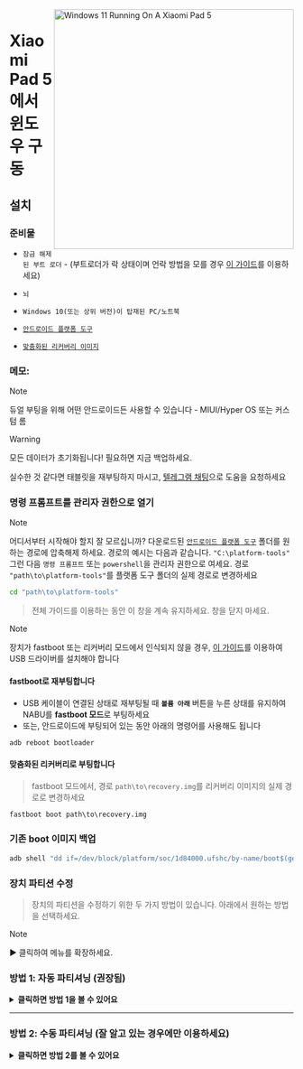 <img align="right" src="https://raw.githubusercontent.com/erdilS/Port-Windows-11-Xiaomi-Pad-5/main/nabu.png" width="425" alt="Windows 11 Running On A Xiaomi Pad 5">

# Xiaomi Pad 5 에서 윈도우 구동

## 설치

### 준비물
- ```잠금 해제된 부트 로더``` - (부트로더가 락 상태이며 언락 방법을 모를 경우 [이 가이드](unlock-bootloader-ko.md)를 이용하세요)

-  `뇌`

- ```Windows 10(또는 상위 버전)이 탑재된 PC/노트북```

- [```안드로이드 플랫폼 도구```](https://developer.android.com/studio/releases/platform-tools)
  
- [```맞춤화된 리커버리 이미지```](https://github.com/erdilS/Port-Windows-11-Xiaomi-Pad-5/releases/download/1.0/recovery.img)

### 메모:
>[!NOTE]
> 듀얼 부팅을 위해 어떤 안드로이드든 사용할 수 있습니다 - MIUI/Hyper OS 또는 커스텀 롬

> [!Warning]
> 모든 데이터가 초기화됩니다! 필요하면 지금 백업하세요.
> 
> 실수한 것 같다면 태블릿을 재부팅하지 마시고, [텔레그램 채팅](https://t.me/nabuwoa)으로 도움을 요청하세요

### 명령 프롬프트를 관리자 권한으로 열기
> [!NOTE]
> 어디서부터 시작해야 할지 잘 모르십니까? 다운로드된 [```안드로이드 플랫폼 도구```](https://developer.android.com/studio/releases/platform-tools) 폴더를 원하는 경로에 압축해제 하세요. 경로의 예시는 다음과 같습니다. ```"C:\platform-tools"``` 그런 다음 ```명령 프롬프트``` 또는 `powershell`을 관리자 권한으로 여세요. 경로  `"path\to\platform-tools"`를 플랫폼 도구 폴더의 실제 경로로 변경하세요
```cmd
cd "path\to\platform-tools"
```
> 전체 가이드를 이용하는 동안 이 창을 계속 유지하세요. 창을 닫지 마세요.

> [!Note]
> 장치가 fastboot 또는 리커버리 모드에서 인식되지 않을 경우, [이 가이드](troubleshooting-ko.md#device-is-not-recognized-in-fastboot-or-recovery)를 이용하여 USB 드라이버를 설치해야 합니다

#### **fastboot**로 재부팅합니다
- USB 케이블이 연결된 상태로 재부팅될 때 **`볼륨 아래`** 버튼을 누른 상태를 유지하여 NABU를 **fastboot 모드**로 부팅하세요
- 또는, 안드로이드에 부팅되어 있는 동안 아래의 명령어를 사용해도 됩니다
```cmd
adb reboot bootloader
```

#### 맞춤화된 리커버리로 부팅합니다
> fastboot 모드에서, 경로 `path\to\recovery.img`를 리커버리 이미지의 실제 경로로 변경하세요
```cmd
fastboot boot path\to\recovery.img
```

### 기존 boot 이미지 백업
```cmd
adb shell "dd if=/dev/block/platform/soc/1d84000.ufshc/by-name/boot$(getprop ro.boot.slot_suffix) of=/tmp/normal_boot.img" && adb pull /tmp/normal_boot.img
```

### 장치 파티션 수정
> 장치의 파티션을 수정하기 위한 두 가지 방법이 있습니다. 아래에서 원하는 방법을 선택하세요.
 
> [!NOTE]
>
> ▶️ 클릭하여 메뉴를 확장하세요.

### 방법 1: 자동 파티셔닝 (권장됨)

<details>
  <summary><strong>클릭하면 방법 1을 볼 수 있어요</strong></summary> 

### 파티셔닝 스크립트 실행
> **$** 를 Windows에 할당할 저장용량으로 변경하세요 (명령어의 끝 부분에 GB를 추가하지 마시고, 숫자만을 입력하세요)
>
> 한번 더 실행하라는 문구가 출력되면, 명령어를 한번 더 입력하세요
```cmd
adb shell partition $
```

### [다음 단계: 루팅](/guide/Korean/2-rootguide-ko.md)

</details>

----

### 방법 2: 수동 파티셔닝 (잘 알고 있는 경우에만 이용하세요)

<details>
  <summary><strong>클릭하면 방법 2를 볼 수 있어요</strong></summary> 

#### data를 마운트 해제합니다
> 오류 문구가 출력되어도 무시하고 계속 진행하세요
```cmd
adb shell umount /dev/block/by-name/userdata
``` 

#### 파티션 테이블 크기를 수정합니다
```cmd
adb shell sgdisk --resize-table 64 /dev/block/sda
```

### 파티셔닝 준비
```cmd
adb shell parted /dev/block/sda
``` 

#### 현재 파티션 테이블을 출력합니다
> Parted가 파티션 목록을 출력하면 **userdata** 항목이 목록의 마지막 파티션일 것입니다
```cmd
print
``` 

#### userdata를 제거합니다
> **$** 를 **userdata** 파티션의 숫자로 변경하세요 (**31** 일 것입니다)
```cmd
rm $
``` 

#### userdata를 다시 생성합니다
> **10.9GB** 를 이전에 삭제했던 **userdata** 의 시작 값으로 변경하세요
>
> **70GB** 를 **userdata** 에 할당할 끝 값으로 변경하세요. 아래의 예시 명령어에서 안드로이드의 사용 가능한 공간은 70GB-10.9GB = **59GB** 입니다
```cmd
mkpart userdata ext4 10.9GB 70GB
``` 

#### ESP 파티션을 생성합니다
> **70GB** 를 **userdata** 의 끝 값으로 변경하세요
>
> **70.3GB** 를 이전에 사용했던 값에 **0.3GB** 를 추가한 값으로 변경하세요
```cmd
mkpart esp fat32 70GB 70.3GB
``` 

#### Windows 파티션을 생성합니다
> **70.3GB** 를 **esp** 의 끝 값으로 변경하세요
```cmd
mkpart win ntfs 70.3GB -0MB
``` 

#### ESP를 부팅 가능하게 설정합니다
> `print` 를 입력하여 모든 파티션을 볼 수 있습니다. "$"를 ESP 파티션 숫자로 변경하세요 (**32** 일 것입니다)
```cmd
set $ esp on
``` 

#### parted을 종료합니다
```cmd
quit
``` 

### Windows 및 ESP 파티션 포맷
> `print` 명령어가 출력된 곳으로 스크롤하여 **win** 파티션의 숫자가 **33** 인지 확인하세요
```cmd
adb shell mkfs.ntfs -f /dev/block/sda33 -L WINNABU
``` 

> `print` 명령어가 출력된 곳으로 스크롤하여 **esp** 파티션의 숫자가 **32** 인지 확인하세요
```cmd
adb shell mkfs.fat -F32 -s1 /dev/block/sda32 -n ESPNABU
```

### GPT 수정
> 이 과정을 진행하지 않으면 Windows가 장치를 벽돌로 만들 수도 있습니다
```cmd
adb shell fixgpt
```

#### 장치를 재부팅합니다
> 안드로이드가 잘 부팅되는지 확인해보세요
>
> 부팅되지 않는다면, 순정 리커버리로 재부팅하여 공장 초기화를 진행해보세요
```cmd
adb reboot
```

### [다음 단계: 루팅](/guide/Korean/2-rootguide-ko.md)

----

</details>





























